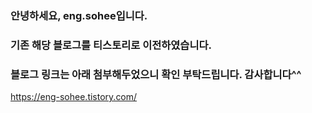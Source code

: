 ### 안녕하세요, eng.sohee입니다.

### 기존 해당 블로그를 **티스토리로 이전**하였습니다.
### 블로그 링크는 아래 첨부해두었으니 확인 부탁드립니다. 감사합니다^^


https://eng-sohee.tistory.com/
